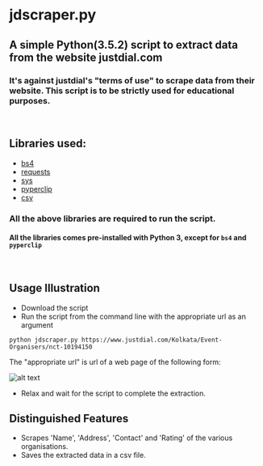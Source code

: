 # jdscraper.py
## A simple Python(3.5.2) script to extract data from the website justdial.com

### It's against justdial's "terms of use" to scrape data from their website. This script is to be strictly used for educational purposes.
<br />

## Libraries used:
- [bs4](https://www.crummy.com/software/BeautifulSoup/bs4/doc/)
- [requests](http://docs.python-requests.org/en/master/)
- [sys](https://docs.python.org/2/library/sys.html)
- [pyperclip](https://media.readthedocs.org/pdf/pyperclip/latest/pyperclip.pdf)
- [csv](https://docs.python.org/3.5/library/csv.html)

### All the above libraries are required to run the script.
#### All the libraries comes pre-installed with Python 3, except for ```bs4``` and ```pyperclip```

<br/>

## Usage Illustration 
- Download the script
- Run the script from the command line with the appropriate url as an argument
```
python jdscraper.py https://www.justdial.com/Kolkata/Event-Organisers/nct-10194150
```
The "appropriate url" is url of a web page of the following form:

![alt text](img/1.png "'appropriate url' webpage screenshot")

- Relax and wait for the script to complete the extraction.

## Distinguished Features
- Scrapes 'Name', 'Address', 'Contact' and 'Rating' of the various organisations.
- Saves the extracted data in a csv file.
